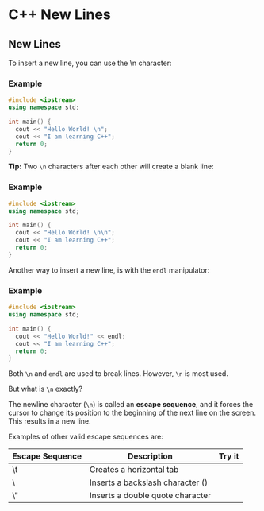 # C++ New Lines
## New Lines
To insert a new line, you can use the \n character:

### Example
```c++
#include <iostream>
using namespace std;

int main() {
  cout << "Hello World! \n";
  cout << "I am learning C++";
  return 0;
}
```


**Tip:** Two `\n` characters after each other will create a blank line:

### Example
```c++
#include <iostream>
using namespace std;

int main() {
  cout << "Hello World! \n\n";
  cout << "I am learning C++";
  return 0;
}
```


Another way to insert a new line, is with the `endl` manipulator:

### Example
```c++
#include <iostream>
using namespace std;

int main() {
  cout << "Hello World!" << endl;
  cout << "I am learning C++";
  return 0;
}
```


Both `\n` and `endl` are used to break lines. However, `\n` is most used.

But what is `\n` exactly?

The newline character (`\n`) is called an **escape sequence**, and it forces the cursor to change its position to the beginning of the next line on the screen. This results in a new line.

Examples of other valid escape sequences are:

Escape  Sequence  |	Description    |   Try it
-----|-----|----
\t	|Creates a horizontal tab      |	
\\	|Inserts a backslash character (\) |	
\\"	|Inserts a double quote character	|
